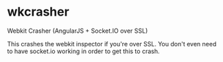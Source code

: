 wkcrasher
=========

Webkit Crasher (AngularJS + Socket.IO over SSL)

This crashes the webkit inspector if you're over SSL. You don't even need to have socket.io working in order to get this to crash.
